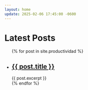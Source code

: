 ```yaml
---
layout: home
update: 2025-02-06 17:45:00 -0600
---
```


<h1>Latest Posts</h1>

<ul>
  {% for post in site.productividad %}
    <li>
      <h2><a href="{{ post.url }}">{{ post.title }}</a></h2>
      {{ post.excerpt }}
    </li>
  {% endfor %}
</ul>